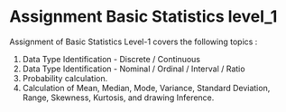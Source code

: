 # Assignment Basic Statistics level_1
Assignment of Basic Statistics Level-1 covers the following topics : 
1. Data Type Identification - Discrete / Continuous
2. Data Type Identification - Nominal / Ordinal / Interval / Ratio 
3. Probability calculation.
4. Calculation of Mean, Median, Mode, Variance, Standard Deviation, Range, Skewness, Kurtosis, and drawing Inference.
